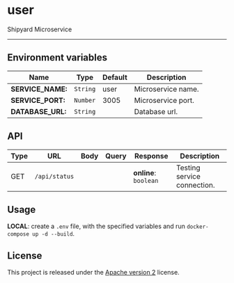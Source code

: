 # user

Shipyard Microservice

---

## Environment variables

| Name                  | Type     | Default | Description                       |
| --------------------- | -------- | ------- | --------------------------------- |
| **SERVICE_NAME:**     | `String` | user    | Microservice name.                |
| **SERVICE_PORT:**     | `Number` | 3005    | Microservice port.                |
| **DATABASE_URL:**     | `String` |         | Database url.                     |

## API

| Type | URL             | Body                                        | Query               | Response              | Description                                             |
| ---- | ----------------| ------------------------------------------- | ------------------- | --------------------- | ------------------------------------------------------- |
| GET  | `/api/status`   |                                             |                     | **online**: `boolean` | Testing service connection.                             |

## Usage

**LOCAL**: create a `.env` file, with the specified variables and run `docker-compose up -d --build`.

## License

This project is released under the [Apache version 2](LICENSE) license.

